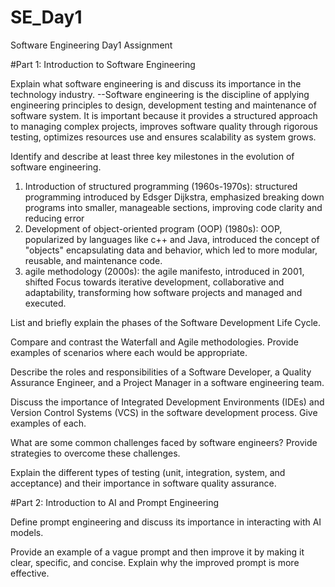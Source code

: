 # SE_Day1
Software Engineering Day1 Assignment

#Part 1: Introduction to Software Engineering

Explain what software engineering is and discuss its importance in the technology industry.
--Software engineering is the discipline of applying engineering principles to design, development testing and maintenance of software system. It is important because it provides a structured approach to managing complex projects, improves software quality through rigorous testing, optimizes resources use and ensures scalability as system grows.

Identify and describe at least three key milestones in the evolution of software engineering.

1. Introduction of structured programming (1960s-1970s): structured programming introduced by Edsger Dijkstra, emphasized breaking down programs into smaller, manageable sections, improving code clarity and reducing error
2. Development of object-oriented program (OOP) (1980s): OOP, popularized by languages like c++ and Java, introduced the concept of "objects" encapsulating data and behavior, which led to more modular, reusable, and maintenance code.
3. agile methodology (2000s): the agile manifesto, introduced in 2001, shifted Focus towards iterative development, collaborative and adaptability, transforming how software projects and managed and executed.

List and briefly explain the phases of the Software Development Life Cycle.


Compare and contrast the Waterfall and Agile methodologies. Provide examples of scenarios where each would be appropriate.


Describe the roles and responsibilities of a Software Developer, a Quality Assurance Engineer, and a Project Manager in a software engineering team.


Discuss the importance of Integrated Development Environments (IDEs) and Version Control Systems (VCS) in the software development process. Give examples of each.


What are some common challenges faced by software engineers? Provide strategies to overcome these challenges.


Explain the different types of testing (unit, integration, system, and acceptance) and their importance in software quality assurance.


#Part 2: Introduction to AI and Prompt Engineering


Define prompt engineering and discuss its importance in interacting with AI models.


Provide an example of a vague prompt and then improve it by making it clear, specific, and concise. Explain why the improved prompt is more effective.
